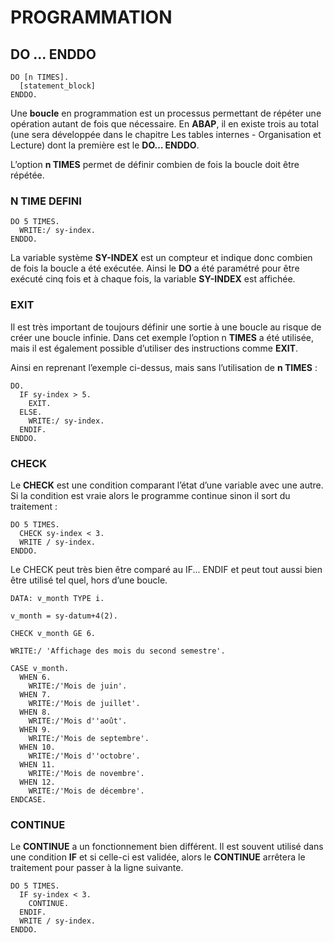 # **PROGRAMMATION**

## **DO ... ENDDO**

```ABAP
DO [n TIMES].  
  [statement_block]  
ENDDO.
```

Une **boucle** en programmation est un processus permettant de répéter une opération autant de fois que nécessaire. En **ABAP**, il en existe trois au total (une sera développée dans le chapitre Les tables internes - Organisation et Lecture) dont la première est le **DO… ENDDO**.

L’option **n TIMES** permet de définir combien de fois la boucle doit être répétée.

### **N TIME DEFINI**

```ABAP
DO 5 TIMES. 
  WRITE:/ sy-index. 
ENDDO.
```

La variable système **SY-INDEX** est un compteur et indique donc combien de fois la boucle a été exécutée. Ainsi le **DO** a été paramétré pour être exécuté cinq fois et à chaque fois, la variable **SY-INDEX** est affichée.

### **EXIT**

Il est très important de toujours définir une sortie à une boucle au risque de créer une boucle infinie. Dans cet exemple l’option n **TIMES** a été utilisée, mais il est également possible d’utiliser des instructions comme **EXIT**.

Ainsi en reprenant l’exemple ci-dessus, mais sans l’utilisation de **n TIMES** :

```ABAP
DO. 
  IF sy-index > 5. 
    EXIT. 
  ELSE. 
    WRITE:/ sy-index.  
  ENDIF. 
ENDDO.
```

### **CHECK**

Le **CHECK** est une condition comparant l’état d’une variable avec une autre. Si la condition est vraie alors le programme continue sinon il sort du traitement :

```ABAP
DO 5 TIMES. 
  CHECK sy-index < 3. 
  WRITE / sy-index. 
ENDDO.
```

Le CHECK peut très bien être comparé au IF... ENDIF et peut tout aussi bien être utilisé tel quel, hors d’une boucle.

```ABAP
DATA: v_month TYPE i. 
 
v_month = sy-datum+4(2). 
 
CHECK v_month GE 6. 
 
WRITE:/ 'Affichage des mois du second semestre'. 
  
CASE v_month.  
  WHEN 6. 
    WRITE:/'Mois de juin'. 
  WHEN 7. 
    WRITE:/'Mois de juillet'. 
  WHEN 8. 
    WRITE:/'Mois d''août'. 
  WHEN 9. 
    WRITE:/'Mois de septembre'. 
  WHEN 10. 
    WRITE:/'Mois d''octobre'. 
  WHEN 11. 
    WRITE:/'Mois de novembre'. 
  WHEN 12. 
    WRITE:/'Mois de décembre'.  
ENDCASE.
```

### **CONTINUE**

Le **CONTINUE** a un fonctionnement bien différent. Il est souvent utilisé dans une condition **IF** et si celle-ci est validée, alors le **CONTINUE** arrêtera le traitement pour passer à la ligne suivante.

```ABAP
DO 5 TIMES. 
  IF sy-index < 3. 
    CONTINUE. 
  ENDIF. 
  WRITE / sy-index. 
ENDDO.
```
